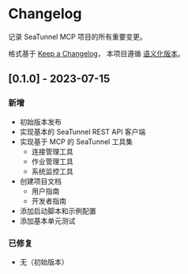 # Changelog

记录 SeaTunnel MCP 项目的所有重要变更。

格式基于 [Keep a Changelog](https://keepachangelog.com/zh-CN/1.0.0/)，
本项目遵循 [语义化版本](https://semver.org/lang/zh-CN/spec/v2.0.0.html)。

## [0.1.0] - 2023-07-15

### 新增

- 初始版本发布
- 实现基本的 SeaTunnel REST API 客户端
- 实现基于 MCP 的 SeaTunnel 工具集
  - 连接管理工具
  - 作业管理工具
  - 系统监控工具
- 创建项目文档
  - 用户指南
  - 开发者指南
- 添加启动脚本和示例配置
- 添加基本单元测试

### 已修复

- 无（初始版本） 